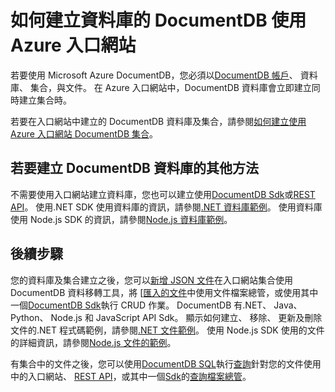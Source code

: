 <properties 
    pageTitle="如何建立資料庫中 DocumentDB |Microsoft Azure" 
    description="瞭解如何建立資料庫的 Azure DocumentDB，blazing 快速、 全球規模 NoSQL 資料庫中使用線上服務入口網站。" 
    keywords="如何建立資料庫" 
    services="documentdb" 
    authors="mimig1" 
    manager="jhubbard" 
    editor="monicar" 
    documentationCenter=""/>

<tags 
    ms.service="documentdb" 
    ms.workload="data-services" 
    ms.tgt_pltfrm="na" 
    ms.devlang="na" 
    ms.topic="article" 
    ms.date="10/17/2016" 
    ms.author="mimig"/>

# <a name="how-to-create-a-database-for-documentdb-using-the-azure-portal"></a>如何建立資料庫的 DocumentDB 使用 Azure 入口網站

若要使用 Microsoft Azure DocumentDB，您必須以[DocumentDB 帳戶](documentdb-create-account.md)、 資料庫、 集合，與文件。 在 Azure 入口網站中，DocumentDB 資料庫會立即建立同時建立集合時。 

若要在入口網站中建立的 DocumentDB 資料庫及集合，請參閱[如何建立使用 Azure 入口網站 DocumentDB 集合](documentdb-create-collection.md)。

## <a name="other-ways-to-create-a-documentdb-database"></a>若要建立 DocumentDB 資料庫的其他方法

不需要使用入口網站建立資料庫，您也可以建立使用[DocumentDB Sdk](documentdb-sdk-dotnet.md)或[REST API](https://msdn.microsoft.com/library/mt489072.aspx)。 使用.NET SDK 使用資料庫的資訊，請參閱[.NET 資料庫範例](documentdb-dotnet-samples.md#database-examples)。 使用資料庫使用 Node.js SDK 的資訊，請參閱[Node.js 資料庫範例](documentdb-nodejs-samples.md#database-examples)。 

## <a name="next-steps"></a>後續步驟

您的資料庫及集合建立之後，您可以[新增 JSON 文件](documentdb-view-json-document-explorer.md)在入口網站集合使用 DocumentDB 資料移轉工具，將 [[匯入的文件](documentdb-import-data.md)中使用文件檔案總管，或使用其中一個[DocumentDB Sdk](documentdb-sdk-dotnet.md)執行 CRUD 作業。 DocumentDB 有.NET、 Java、 Python、 Node.js 和 JavaScript API Sdk。 顯示如何建立、 移除、 更新及刪除文件的.NET 程式碼範例，請參閱[.NET 文件範例](documentdb-dotnet-samples.md#document-examples)。 使用 Node.js SDK 使用的文件的詳細資訊，請參閱[Node.js 文件的範例](documentdb-nodejs-samples.md#document-examples)。 

有集合中的文件之後，您可以使用[DocumentDB SQL](documentdb-sql-query.md)執行[查詢](documentdb-sql-query.md#executing-sql-queries)針對您的文件使用中的入口網站、 [REST API](https://msdn.microsoft.com/library/azure/dn781481.aspx)，或其中一個[Sdk](documentdb-sdk-dotnet.md)的[查詢檔案總管](documentdb-query-collections-query-explorer.md)。 
